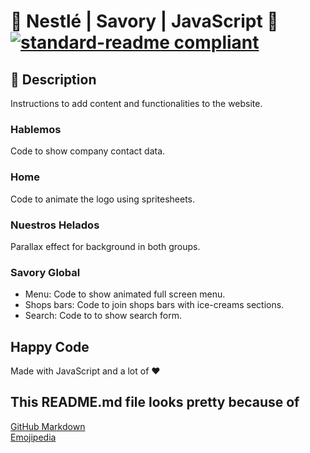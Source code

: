# 🍫 Nestlé | Savory | JavaScript 🍫 [![standard-readme compliant](https://img.shields.io/badge/readme%20style-standard-brightgreen.svg?style=flat-square)](https://github.com/RichardLitt/standard-readme)

## 🔖 Description

Instructions to add content and functionalities to the website.

### Hablemos

Code to show company contact data.

### Home

Code to animate the logo using spritesheets.

### Nuestros Helados

Parallax effect for background in both groups.

### Savory Global

- Menu: Code to show animated full screen menu.
- Shops bars: Code to join shops bars with ice-creams sections.
- Search: Code to to show search form.

## Happy Code

Made with JavaScript and a lot of ❤️

## This README.md file looks pretty because of

[GitHub Markdown](https://guides.github.com/features/mastering-markdown/) \
[Emojipedia](https://emojipedia.org/)
